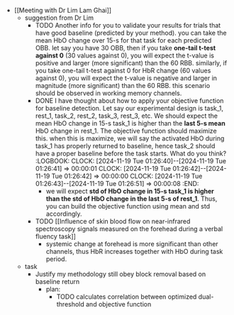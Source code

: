 - [[Meeting with Dr Lim Lam Ghai]]
	- suggestion from Dr Lim
		- TODO Another info for you to validate your results for trials that have good baseline (predicted by your method). you can take the mean HbO change over 15-s for that task for each predicted OBB. let say you have 30 OBB, then if you take **one-tail t-test against 0** (30 values against 0), you will expect the t-value is positive and larger (more significant) than the 60 RBB. similarly, if you take one-tail t-test against 0 for HbR change (60 values against 0), you will expect the t-value is negative and larger in magnitude (more significant) than the 60 RBB. this scenario should be observed in working memory channels.
		- DONE I have thought about how to apply your objective function for baseline detection. Let say our experimental design is task_1, rest_1, task_2, rest_2, task_3, rest_3, etc. We should expect the mean HbO change in 15-s task_1 is higher than the **last 5-s mean** HbO change in rest_1. The objective function should maximize this. when this is maximize, we will say the activated HbO during task_1 has properly returned to baseline, hence task_2 should have a proper baseline before the task starts. What do you think?
		  :LOGBOOK:
		  CLOCK: [2024-11-19 Tue 01:26:40]--[2024-11-19 Tue 01:26:41] =>  00:00:01
		  CLOCK: [2024-11-19 Tue 01:26:42]--[2024-11-19 Tue 01:26:42] =>  00:00:00
		  CLOCK: [2024-11-19 Tue 01:26:43]--[2024-11-19 Tue 01:26:51] =>  00:00:08
		  :END:
			- we will expect **std of HbO change in 15-s task_1 is higher than the std of HbO change in the last 5-s of rest_1**. Thus, you can build the objective function using mean and std accordingly.
		- TODO [[Influence of skin blood flow on near-infrared spectroscopy signals measured on the forehead during a verbal fluency task]]
			- systemic change at forehead is more significant than other channels, thus HbR increases together with HbO during task period.
	- task
		- Justify my methodology still obey block removal based on baseline return
			- plan:
				- TODO calculates correlation between optimized dual-threshold and objective function